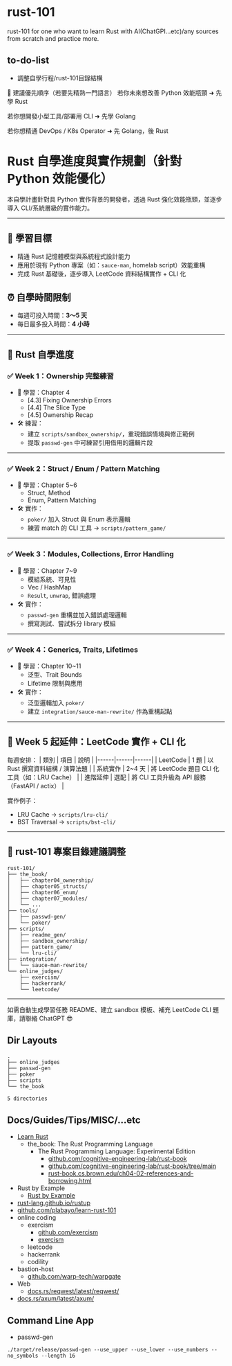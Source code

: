 # rust-101
rust-101 for one who want to learn Rust with AI(ChatGPI...etc)/any sources from scratch and practice more.

## to-do-list

* 調整自學行程/rust-101目錄結構

🎯 建議優先順序（若要先精熟一門語言）
若你未來想改善 Python 效能瓶頸 ➜ 先學 Rust

若你想開發小型工具/部署用 CLI ➜ 先學 Golang

若你想精通 DevOps / K8s Operator ➜ 先 Golang，後 Rust

# Rust 自學進度與實作規劃（針對 Python 效能優化）

本自學計畫針對具 Python 實作背景的開發者，透過 Rust 強化效能瓶頸，並逐步導入 CLI/系統層級的實作能力。

---

## 🎯 學習目標
- 精通 Rust 記憶體模型與系統程式設計能力
- 應用於現有 Python 專案（如：`sauce-man`, homelab script）效能重構
- 完成 Rust 基礎後，逐步導入 LeetCode 資料結構實作 + CLI 化

## ⏰ 自學時間限制
- 每週可投入時間：**3～5 天**
- 每日最多投入時間：**4 小時**

---

## 📘 Rust 自學進度

### ✅ Week 1：Ownership 完整練習
- 📖 學習：Chapter 4
  - [4.3] Fixing Ownership Errors
  - [4.4] The Slice Type
  - [4.5] Ownership Recap
- 🛠 練習：
  - 建立 `scripts/sandbox_ownership/`，重現錯誤情境與修正範例
  - 提取 `passwd-gen` 中可練習引用借用的邏輯片段

---

### ✅ Week 2：Struct / Enum / Pattern Matching
- 📖 學習：Chapter 5~6
  - Struct, Method
  - Enum, Pattern Matching
- 🛠 實作：
  - `poker/` 加入 Struct 與 Enum 表示邏輯
  - 練習 match 的 CLI 工具 → `scripts/pattern_game/`

---

### ✅ Week 3：Modules, Collections, Error Handling
- 📖 學習：Chapter 7~9
  - 模組系統、可見性
  - Vec / HashMap
  - `Result`, `unwrap`, 錯誤處理
- 🛠 實作：
  - `passwd-gen` 重構並加入錯誤處理邏輯
  - 撰寫測試、嘗試拆分 library 模組

---

### ✅ Week 4：Generics, Traits, Lifetimes
- 📖 學習：Chapter 10~11
  - 泛型、Trait Bounds
  - Lifetime 限制與應用
- 🛠 實作：
  - 泛型邏輯加入 `poker/`
  - 建立 `integration/sauce-man-rewrite/` 作為重構起點

---

## 🧠 Week 5 起延伸：LeetCode 實作 + CLI 化

每週安排：
| 類別 | 項目 | 說明 |
|------|------|------|
| LeetCode | 1 題 | 以 Rust 撰寫資料結構 / 演算法題 |
| 系統實作 | 2~4 天 | 將 LeetCode 題目 CLI 化工具（如：LRU Cache） |
| 進階延伸 | 選配 | 將 CLI 工具升級為 API 服務（FastAPI / actix） |

實作例子：
- LRU Cache → `scripts/lru-cli/`
- BST Traversal → `scripts/bst-cli/`

---

## 📁 rust-101 專案目錄建議調整
```
rust-101/
├── the_book/
│   ├── chapter04_ownership/
│   ├── chapter05_structs/
│   ├── chapter06_enum/
│   ├── chapter07_modules/
│   └── ...
├── tools/
│   ├── passwd-gen/
│   └── poker/
├── scripts/
│   ├── readme_gen/
│   ├── sandbox_ownership/
│   ├── pattern_game/
│   └── lru-cli/
├── integration/
│   └── sauce-man-rewrite/
└── online_judges/
    ├── exercism/
    ├── hackerrank/
    └── leetcode/
```

---

如需自動生成學習任務 README、建立 sandbox 模板、補充 LeetCode CLI 題庫，請聯絡 ChatGPT 😎

## Dir Layouts

```
.
├── online_judges
├── passwd-gen
├── poker
├── scripts
└── the_book

5 directories
```

## Docs/Guides/Tips/MISC/...etc

* [Learn Rust](https://www.rust-lang.org/learn)
  * the_book: The Rust Programming Language
    * The Rust Programming Language: Experimental Edition
      * [github.com/cognitive-engineering-lab/rust-book](https://github.com/cognitive-engineering-lab/rust-book)
      * [github.com/cognitive-engineering-lab/rust-book/tree/main](https://github.com/cognitive-engineering-lab/rust-book/tree/main)
      * [rust-book.cs.brown.edu/ch04-02-references-and-borrowing.html](https://rust-book.cs.brown.edu/ch04-02-references-and-borrowing.html)
* Rust by Example
  * [Rust by Example](https://doc.rust-lang.org/rust-by-example/index.html)
* [rust-lang.github.io/rustup](https://rust-lang.github.io/rustup/index.html)
* [github.com/plabayo/learn-rust-101](https://rust-lang.guide/intro/index.html)
* online coding
  * exercism
    * [github.com/exercism](https://github.com/exercism)
    * [exercism](https://exercism.org/)
  * leetcode
  * hackerrank
  * codility
* bastion-host
  * [github.com/warp-tech/warpgate](https://github.com/warp-tech/warpgate)
* Web
  * [docs.rs/reqwest/latest/reqwest/](https://docs.rs/reqwest/latest/reqwest/)
* [docs.rs/axum/latest/axum/](https://docs.rs/axum/latest/axum/)

## Command Line App

* passwd-gen

```
./target/release/passwd-gen --use_upper --use_lower --use_numbers --no_symbols --length 16
```